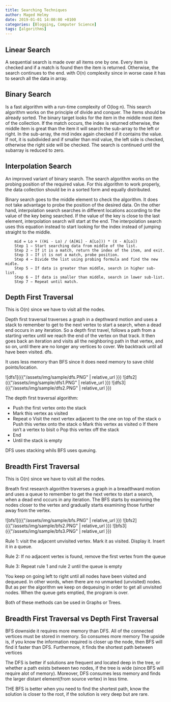```yaml
---
title: Searching Techniques
author: Maged Helmy
date: 2019-01-01 14:00:00 +0100
categories: [Blogging, Computer Science]
tags: [algorithms]
---
```


## Linear Search

A sequential search is made over all items one by one. Every item is checked and if a match is found then the item is returned.  Otherwise, the search continues to the end. with O(n) complexity since in worse case it has to search all the data in array.

## Binary Search

Is a fast algorithm with a run-time complexity of O(log n). This search algorithm works on the principle of divide and conquer. The items should be already sorted. The binary target looks for the item in the middle most item of the collection. If the match occurs, the index is returned otherwise, the middle item is great than the item it will search the sub-array to the left or right. In the sub-array, the mid index again checked if it contains the value. If not, it is subdivided and if smaller than mid value, the left side is checked, otherwise the right side will be checked. The search is continued until the subarray is reduced to zero.

## Interpolation Search

An improved variant of binary search. The search algorithm works on the probing position of the required value. For this algorithm to work properly, the data collection should be in a sorted form and equally distributed.  

Binary search goes to the middle element to check the algorithm. It does not take advantage to probe the position of the desired data. On the other hand, interpolation search searches in different locations according to the value of the key being searched. If the value of the key is close to the last element, interpolation search will start at the end. The interpolation search uses this equation instead to start looking for the index instead of jumping straight to the middle.

```
	mid = Lo + ((Hi - Lo) / (A[Hi] - A[Lo])) * (X - A[Lo])
	Step 1 − Start searching data from middle of the list.
	Step 2 − If it is a match, return the index of the item, and exit.
	Step 3 − If it is not a match, probe position.
	Step 4 − Divide the list using probing formula and find the new midle.
	Step 5 − If data is greater than middle, search in higher sub-list.
	Step 6 − If data is smaller than middle, search in lower sub-list.
	Step 7 − Repeat until match.

```

## Depth First Traversal

This is O(n) since we have to visit all the nodes.

Depth first traversal traverses a graph in a depthward motion and uses a stack to remember to get to the next vertex to start a search, when a dead end occurs in any iteration. So a depth first travel, follows a path from a starting vertex until we reach the end of the vertex on that track. It then goes back an iteration and visits all the neighboring path in that vertex, and so on, until there are no longer any vertices to cover. We backtrack until all have been visited.
dfs.

It uses less memory than BFS since it does need memory to save child points/location.

![dfs1]({{"/assets/img/sample/dfs.PNG" | relative_url }})
![dfs2]({{"/assets/img/sample/dfs1.PNG" | relative_url }})
![dfs3]({{"/assets/img/sample/dfs2.PNG" | relative_url }})

The depth first traversal algorithm:

-	Push the first vertex onto the stack
-	Mark this vertex as visited
-	Repeat
o	Visit the next vertex adjacent to the one on top of the stack
o	Push this vertex onto the stack
o	Mark this vertex as visited
o	If there isn’t a vertex to bisit
o	Pop this vertex off the stack
-	End
-	Until the stack is empty

DFS uses stacking  whils BFS uses queuing.

## Breadth First Traversal

This is O(n) since we have to visit all the nodes.

Breath first research algorithm traverses a graph in a breadthward motion and uses a queue to remember to get the next vertex to start a search, when a dead end occurs in any iteration. The BFS starts by examining the nodes closer to the vertex and gradually starts examining those further away from the vertex.

![bfs1]({{"/assets/img/sample/bfs.PNG" | relative_url }})
![bfs2]({{"/assets/img/sample/bfs2.PNG" | relative_url }})
![bfs3]({{"/assets/img/sample/bfs3.PNG" | relative_url }})

Rule 1: visit the adjacent unvisited vertex. Mark it as visited. Display it. Insert it in a queue.

Rule 2: If no adjacent vertex is found, remove the first vertex from the queue

Rule 3: Repeat rule 1 and rule 2 until the queue is empty

You keep on going left to right until all nodes have been visited and dequeued. In other words, when there are no unmarked (unvisited) nodes. But as per the algorithm we keep on dequeuing in order to get all unvisited nodes. When the queue gets emptied, the program is over.

Both of these methods can be used in Graphs or Trees.

## Breadth First Traversal vs Depth First Traversal

BFS downside it requires more memory than DFS. All of the connected vertices must be stored in memory. So consumes more memory
The upside is, if you know the information required is closer up the node, then BFS will find it faster than DFS. Furthermore, it finds the shortest path between vertices

The DFS is better if solutions are frequent and located deep in the tree, or whether a path exists between two nodes, if the tree is wide (since BFS will require alot of memory). Moreover, DFS consumes less memory and finds the larger distant element(from source vertex) in less time.

THE BFS is better when you need to find the shortest path,  know the solution is closer to the root, if the solution is very deep but are rare.
